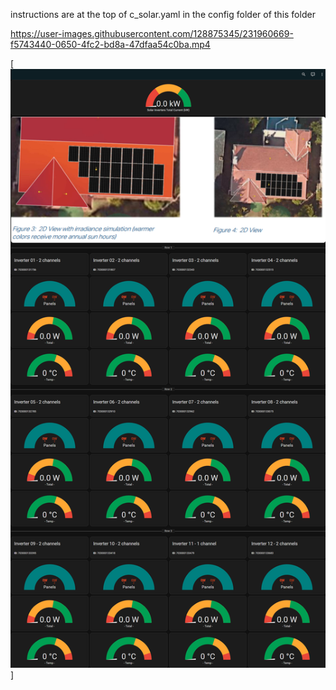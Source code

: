 instructions are at the top of c_solar.yaml in the config folder of this folder



https://user-images.githubusercontent.com/128875345/231960669-f5743440-0650-4fc2-bd8a-47dfaa54c0ba.mp4


[![solar panel dashboard](./lings-apsystems-temp-dashboard-demo.png)]

